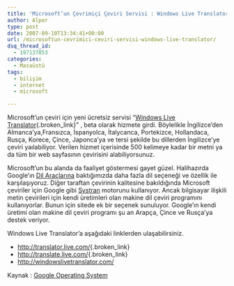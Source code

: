 ```yaml
---
title: 'Microsoft’un Çevrimiçi Çeviri Servisi : Windows Live Translator'
author: Alper
type: post
date: 2007-09-10T13:34:41+00:00
url: /microsoftun-cevrimici-ceviri-servisi-windows-live-translator/
dsq_thread_id:
  - 197137853
categories:
  - Masaüstü
tags:
  - bilişim
  - internet
  - microsoft

---
```

Microsoft&#8217;un çeviri için yeni ücretsiz servisi &#8220;[Windows Live Translator][1]{.broken_link}&#8221; , beta olarak hizmete girdi. Böylelikle İngilizce&#8217;den Almanca&#8217;ya,Fransızca, İspanyolca, İtalycanca, Portekizce, Hollandaca, Rusça, Korece, Çince, Japonca&#8217;ya ve tersi şekilde bu dillerden İngilizce&#8217;ye çeviri yaılabiliyor. Verilen hizmet içerisinde 500 kelimeye kadar bir metni ya da tüm bir web sayfasının çevirisini alabiliyorsunuz.

Microsoft&#8217;un bu alanda da faaliyet göstermesi gayet güzel. Halihazırda Google&#8217;ın [Dil Araçlarına][2] baktığımızda daha fazla dil seçeneği ve özellik ile karşılaşıyoruz. Diğer taraftan çevirinin kalitesine bakıldığında Microsoft çeviriler için Google gibi [Systran][3] motorunu kullanıyor. Ancak bilgisayar ilişkili metin çevirileri için kendi üretimleri olan makine dil çeviri programını kullanıyorlar. Bunun için sitede ek bir seçenek sunuluyor. Google&#8217;ın kendi üretimi olan makine dil çeviri programı şu an Arapça, Çince ve Rusça&#8217;ya destek veriyor.

Windows Live Translator&#8217;a aşağıdaki linklerden ulaşabilirsiniz.

  * <http://translator.live.com/>{.broken_link}
  * <http://translate.live.com/>{.broken_link}
  * <http://windowslivetranslator.com/> 

Kaynak : [Google Operating System][4]

 [1]: http://translator.live.com/
 [2]: http://www.google.com/language_tools
 [3]: http://www.systransoft.com/
 [4]: http://googlesystem.blogspot.com/2007/09/microsoft-launches-translation-service.html